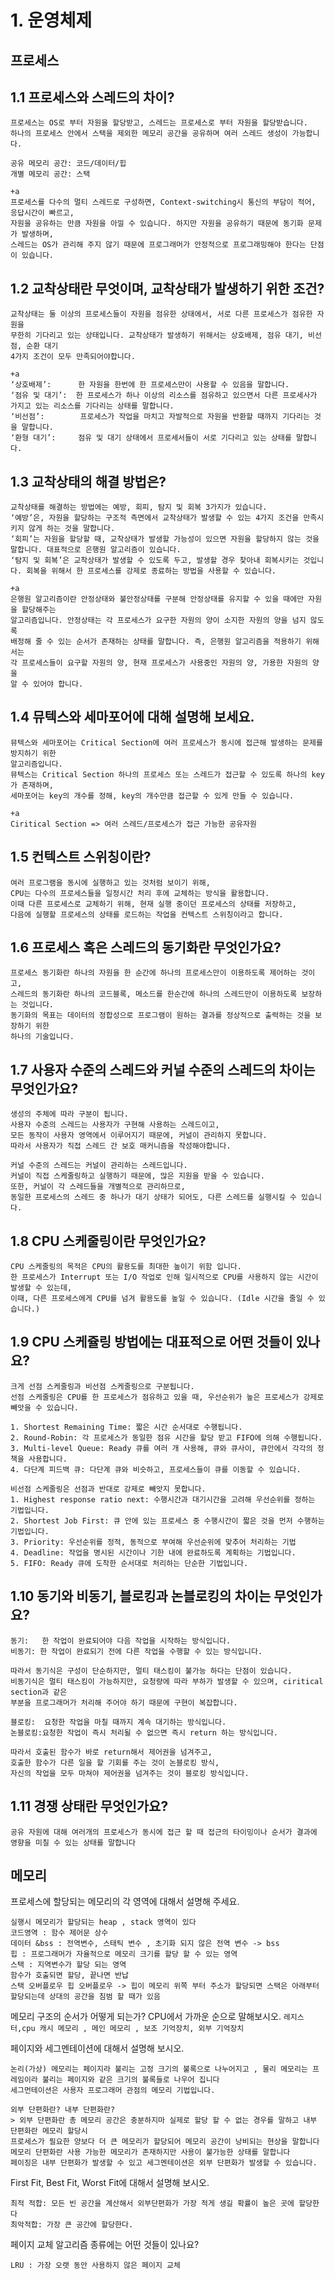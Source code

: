 # 1. 운영체제
## 프로세스 
## 1.1 프로세스와 스레드의 차이?
```
프로세스는 OS로 부터 자원을 할당받고, 스레드는 프로세스로 부터 자원을 할당받습니다. 
하나의 프로세스 안에서 스택을 제외한 메모리 공간을 공유하며 여러 스레드 생성이 가능합니다.

공유 메모리 공간: 코드/데이터/힙
개별 메모리 공간: 스택

+a
프로세스를 다수의 멀티 스레드로 구성하면, Context-switching시 통신의 부담이 적어, 응답시간이 빠르고,
자원을 공유하는 만큼 자원을 아낄 수 있습니다. 하지만 자원을 공유하기 때문에 동기화 문제가 발생하며, 
스레드는 OS가 관리해 주지 않기 때문에 프로그래머가 안정적으로 프로그래밍해야 한다는 단점이 있습니다.
```
## 1.2 교착상태란 무엇이며, 교착상태가 발생하기 위한 조건?
```
교착상태는 둘 이상의 프로세스들이 자원을 점유한 상태에서, 서로 다른 프로세스가 점유한 자원을
무한히 기다리고 있는 상태입니다. 교착상태가 발생하기 위해서는 상호배제, 점유 대기, 비선점, 순환 대기
4가지 조건이 모두 만족되어야합니다.

+a
‘상호배제’:      한 자원을 한번에 한 프로세스만이 사용할 수 있음을 말합니다.
‘점유 및 대기’:  한 프로세스가 하나 이상의 리소스를 점유하고 있으면서 다른 프로세사가 가지고 있는 리소스를 기다리는 상태를 말합니다.
‘비선점’:        프로세스가 작업을 마치고 자발적으로 자원을 반환할 때까지 기다리는 것을 말합니다.
‘환형 대기’:     점유 및 대기 상태에서 프로세서들이 서로 기다리고 있는 상태를 말합니다.
```
## 1.3 교착상태의 해결 방법은?
```
교착상태를 해결하는 방법에는 예방, 회피, 탐지 및 회복 3가지가 있습니다.
‘예방’은, 자원을 할당하는 구조적 측면에서 교착상태가 발생할 수 있는 4가지 조건을 만족시키지 않게 하는 것을 말합니다.
‘회피’는 자원을 할당할 때, 교착상태가 발생할 가능성이 있으면 자원을 할당하지 않는 것을 말합니다. 대표적으로 은행원 알고리즘이 있습니다.
‘탐지 및 회복’은 교착상태가 발생할 수 있도록 두고, 발생할 경우 찾아내 회복시키는 것입니다. 회복을 위해서 한 프로세스를 강제로 종료하는 방법을 사용할 수 있습니다.

+a
은행원 알고리즘이란 안정상태와 불안정상태를 구분해 안정상태를 유지할 수 있을 때에만 자원을 할당해주는 
알고리즘입니다. 안정상태는 각 프로세스가 요구한 자원의 양이 소지한 자원의 양을 넘지 않도록 
배정해 줄 수 있는 순서가 존재하는 상태를 말합니다. 즉, 은행원 알고리즘을 적용하기 위해서는 
각 프로세스들이 요구할 자원의 양, 현재 프로세스가 사용중인 자원의 양, 가용한 자원의 양을 
알 수 있어야 합니다.
```
## 1.4 뮤텍스와 세마포어에 대해 설명해 보세요.
```
뮤텍스와 세마포어는 Critical Section에 여러 프로세스가 동시에 접근해 발생하는 문제를 방지하기 위한 
알고리즘입니다. 
뮤텍스는 Critical Section 하나의 프로세스 또는 스레드가 접근할 수 있도록 하나의 key가 존재하며, 
세마포어는 key의 개수를 정해, key의 개수만큼 접근할 수 있게 만들 수 있습니다.

+a
Ciritical Section => 여러 스레드/프로세스가 접근 가능한 공유자원
```
## 1.5 컨텍스트 스위칭이란?
```
여러 프로그램을 동시에 실행하고 있는 것처럼 보이기 위해, 
CPU는 다수의 프로세스들을 일정시간 처리 후에 교체하는 방식을 활용합니다. 
이때 다른 프로세스로 교체하기 위해, 현재 실행 중이던 프로세스의 상태를 저장하고, 
다음에 실행할 프로세스의 상태를 로드하는 작업을 컨텍스트 스위칭이라고 합니다.
```
## 1.6 프로세스 혹은 스레드의 동기화란 무엇인가요?
```
프로세스 동기화란 하나의 자원을 한 순간에 하나의 프로세스만이 이용하도록 제어하는 것이고, 
스레드의 동기화란 하나의 코드블록, 메소드를 한순간에 하나의 스레드만이 이용하도록 보장하는 것입니다. 
동기화의 목표는 데이터의 정합성으로 프로그램이 원하는 결과를 정상적으로 출력하는 것을 보장하기 위한 
하나의 기술입니다.
```
## 1.7 사용자 수준의 스레드와 커널 수준의 스레드의 차이는 무엇인가요?
```
생성의 주체에 따라 구분이 됩니다. 
사용자 수준의 스레드는 사용자가 구현해 사용하는 스레드이고, 
모든 동작이 사용자 영역에서 이루어지기 때문에, 커널이 관리하지 못합니다. 
따라서 사용자가 직접 스레드 간 보호 매커니즘을 작성해야합니다.

커널 수준의 스레드는 커널이 관리하는 스레드입니다. 
커널이 직접 스케줄링하고 실행하기 때문에, 많은 지원을 받을 수 있습니다. 
또한, 커널이 각 스레드들을 개별적으로 관리하므로, 
동일한 프로세스의 스레드 중 하나가 대기 상태가 되어도, 다른 스레드를 실행시킬 수 있습니다.
```
## 1.8 CPU 스케줄링이란 무엇인가요?
```
CPU 스케줄링의 목적은 CPU의 활용도를 최대한 높이기 위함 입니다. 
한 프로세스가 Interrupt 또는 I/O 작업로 인해 일시적으로 CPU를 사용하지 않는 시간이 발생할 수 있는데,
이때, 다른 프로세스에게 CPU를 넘겨 활용도를 높일 수 있습니다. (Idle 시간을 줄일 수 있습니다.) 
```
## 1.9 CPU 스케쥴링 방법에는 대표적으로 어떤 것들이 있나요?
```
크게 선점 스케줄링과 비선점 스케줄링으로 구분됩니다.
선점 스케줄링은 CPU를 한 프로세스가 점유하고 있을 때, 우선순위가 높은 프로세스가 강제로 빼앗을 수 있습니다.

1. Shortest Remaining Time: 짧은 시간 순서대로 수행됩니다.
2. Round-Robin: 각 프로세스가 동일한 점유 시간을 할당 받고 FIFO에 의해 수행됩니다.
3. Multi-level Queue: Ready 큐를 여러 개 사용해, 큐와 큐사이, 큐안에서 각각의 정책을 사용합니다.
4. 다단계 피드백 큐: 다단계 큐와 비슷하고, 프로세스들이 큐를 이동할 수 있습니다.

비선점 스케줄링은 선점과 반대로 강제로 빼앗지 못합니다.
1. Highest response ratio next: 수행시간과 대기시간을 고려해 우선순위를 정하는 기법입니다.
2. Shortest Job First: 큐 안에 있는 프로세스 중 수행시간이 짧은 것을 먼저 수행하는 기법입니다.
3. Priority: 우선순위를 정적, 동적으로 부여해 우선순위에 맞추어 처리하는 기법
4. Deadline: 작업을 명시된 시간이나 기한 내에 완료하도록 계획하는 기법입니다.
5. FIFO: Ready 큐에 도착한 순서대로 처리하는 단순한 기법입니다.
```
## 1.10 동기와 비동기, 블로킹과 논블로킹의 차이는 무엇인가요?
```
동기:   한 작업이 완료되어야 다음 작업을 시작하는 방식입니다.
비동기: 한 작업이 완료되기 전에 다른 작업을 수행할 수 있는 방식입니다.

따라서 동기식은 구성이 단순하지만, 멀티 태스킹이 불가능 하다는 단점이 있습니다.
비동기식은 멀티 태스킹이 가능하지만, 요청량에 따라 부하가 발생할 수 있으며, ciritical section과 같은
부분을 프로그래머가 처리해 주어야 하기 때문에 구현이 복잡합니다.

블로킹:  요청한 작업을 마칠 때까지 계속 대기하는 방식입니다.
논블로킹:요청한 작업이 즉시 처리될 수 없으면 즉시 return 하는 방식입니다.

따라서 호출된 함수가 바로 return해서 제어권을 넘겨주고, 
호출한 함수가 다른 일을 할 기회를 주는 것이 논블로킹 방식,
자신의 작업을 모두 마쳐야 제어권을 넘겨주는 것이 블로킹 방식입니다.

```
## 1.11 경쟁 상태란 무엇인가요?
```
공유 자원에 대해 여러개의 프로세스가 동시에 접근 할 때 접근의 타이밍이나 순서가 결과에 영향을 미칠 수 있는 상태를 말합니다
```

## 메모리 
프로세스에 할당되는 메모리의 각 영역에 대해서 설명해 주세요.
```컴파일 시 크기가 고정되는 코드 , 데이터, bss
실행시 메모리가 할당되는 heap , stack 영역이 있다 
코드영역 : 함수 제어문 상수
데이터 &bss : 전역변수, 스태틱 변수 , 초기화 되지 않은 전역 변수 -> bss
힙 : 프로그래머가 자율적으로 메모리 크기를 할당 할 수 있는 영역
스택 : 지역변수가 할당 되는 영역 
함수가 호출되면 할당, 끝나면 반납 
스택 오버플로우 힙 오버플로우 -> 힙이 메모리 위쪽 부터 주소가 할당되면 스택은 아래부터 할당되는데 상대의 공간을 침범 할 때가 있음 
```

메모리 구조의 순서가 어떻게 되는가? CPU에서 가까운 순으로 말해보시오.
```레지스터,cpu 캐시 메모리 , 메인 메모리 , 보조 기억장치, 외부 기억장치```

페이지와 세그멘테이션에 대해서 설명해 보시오.

```페이지 단위의 논리 - 물리 주소 관리 기법입니다 
논리(가상) 메모리는 페이지라 불리는 고정 크기의 불록으로 나누어지고 , 물리 메모리는 프레임이라 불리는 페이지와 같은 크기의 불록들로 나우어 집니다 
세그먼테이션은 사용자 프로그래머 관점의 메모리 기법입니다. 

외부 단편화란? 내부 단편화란?
> 외부 단편화란 총 메모리 공간은 충분하지마 실제로 할당 할 수 없는 경우를 말하고 내부 단편화란 메모리 할당시 
프로세스가 필요한 양보다 더 큰 메모리가 할당되어 메모리 공간이 낭비되는 현상을 말합니다 
메모리 단편화란 사용 가능한 메모리가 존재하지만 사용이 불가능한 상태를 말합니다 
페이징은 내부 단편화가 발생할 수 있고 세그멘테이션은 외부 단편화가 발생할 수 있습니다. 
```

First Fit, Best Fit, Worst Fit에 대해서 설명해 보시오.
```최초 적합 : 가장 최초로 발견되는 메모리 공간에 할당한다 
최적 적합: 모든 빈 공간을 계산해서 외부단편화가 가장 적게 생길 확률이 높은 곳에 할당한다 
최악적합: 가장 큰 공간에 할당한다. 
```

페이지 교체 알고리즘 종류에는 어떤 것들이 있나요?
```FIFO: 먼저 온 것 먼저 교체 
LRU : 가장 오랫 동안 사용하지 않은 페이지 교체 
```

